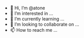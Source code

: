 - 👋 Hi, I’m @atone
- 👀 I’m interested in ...
- 🌱 I’m currently learning ...
- 💞️ I’m looking to collaborate on ...
- 📫 How to reach me ...

<!---
atone/atone is a ✨ special ✨ repository because its `README.md` (this file) appears on your GitHub profile.
You can click the Preview link to take a look at your changes.
--->
